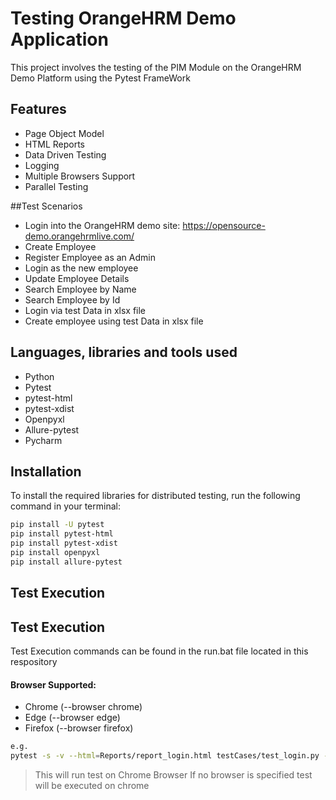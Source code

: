 # Testing OrangeHRM Demo Application
This project involves the testing of the PIM Module on the OrangeHRM Demo Platform using the Pytest FrameWork

## Features
- Page Object Model
- HTML Reports
- Data Driven Testing
- Logging
- Multiple Browsers Support
- Parallel Testing

##Test Scenarios
- Login into the OrangeHRM demo site: https://opensource-demo.orangehrmlive.com/
- Create Employee
- Register Employee as an Admin
- Login as the new employee
- Update Employee Details
- Search Employee by Name
- Search Employee by Id
- Login via test Data in xlsx file
- Create employee using test Data in xlsx file

## Languages, libraries and tools used
- Python
- Pytest
- pytest-html
- pytest-xdist
- Openpyxl
- Allure-pytest
- Pycharm

## Installation
To install the required libraries for distributed testing, run the following command in your terminal:
```bash
pip install -U pytest
pip install pytest-html
pip install pytest-xdist
pip install openpyxl
pip install allure-pytest
```

## Test Execution
## Test Execution
Test Execution commands can be found in the run.bat file located in this respository 

#### Browser Supported:
- Chrome (--browser chrome)
- Edge (--browser edge)
- Firefox (--browser firefox)
  
```bash
e.g.
pytest -s -v --html=Reports/report_login.html testCases/test_login.py --browser chrome
```
> This will run test on Chrome Browser
If no browser is specified test will be executed on chrome

   



